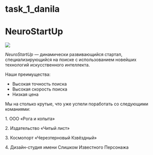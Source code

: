 # task_1_danila

# NeuroStartUp

![](https://netology-code.github.io/git-homeworks/introduction/assets/logo.png)

*NeuroStartUp* — динамически развивающийся стартап, специализирующийся на поиске с использованием новейших технологий искусственного интеллекта.

Наши преимущества:
* Высокая точность поиска
* Высокая скорость поиска
* Низкая цена

<link href="style.css">

<p>Мы на столько крутые, что уже успели поработать со следующими команиями:</p>

<p>1. ООО «Рога и копыта»</p>
<p>2. Издательство «Читый лист»</p>
<p>3. Космопорт «Черезтерновый Кзвёздный»</p>
<p>4. Дизайн-студия имени Слишком Известного Персонажа</p>